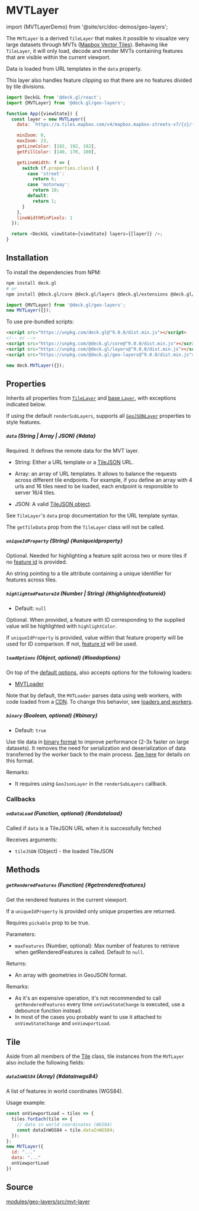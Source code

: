 # MVTLayer

import {MVTLayerDemo} from '@site/src/doc-demos/geo-layers';

<MVTLayerDemo />

The `MVTLayer` is a derived `TileLayer` that makes it possible to visualize very large datasets through MVTs ([Mapbox Vector Tiles](https://docs.mapbox.com/vector-tiles/specification/)). Behaving like `TileLayer`, it will only load, decode and render MVTs containing features that are visible within the current viewport.

Data is loaded from URL templates in the `data` property.

This layer also handles feature clipping so that there are no features divided by tile divisions.

```js
import DeckGL from '@deck.gl/react';
import {MVTLayer} from '@deck.gl/geo-layers';

function App({viewState}) {
  const layer = new MVTLayer({
    data: `https://a.tiles.mapbox.com/v4/mapbox.mapbox-streets-v7/{z}/{x}/{y}.vector.pbf?access_token=${MAPBOX_TOKEN}`,

    minZoom: 0,
    maxZoom: 23,
    getLineColor: [192, 192, 192],
    getFillColor: [140, 170, 180],

    getLineWidth: f => {
      switch (f.properties.class) {
        case 'street':
          return 6;
        case 'motorway':
          return 10;
        default:
          return 1;
      }
    },
    lineWidthMinPixels: 1
  });

  return <DeckGL viewState={viewState} layers={[layer]} />;
}
```


## Installation

To install the dependencies from NPM:

```bash
npm install deck.gl
# or
npm install @deck.gl/core @deck.gl/layers @deck.gl/extensions @deck.gl/geo-layers
```

```js
import {MVTLayer} from '@deck.gl/geo-layers';
new MVTLayer({});
```

To use pre-bundled scripts:

```html
<script src="https://unpkg.com/deck.gl@^9.0.0/dist.min.js"></script>
<!-- or -->
<script src="https://unpkg.com/@deck.gl/core@^9.0.0/dist.min.js"></script>
<script src="https://unpkg.com/@deck.gl/layers@^9.0.0/dist.min.js"></script>
<script src="https://unpkg.com/@deck.gl/geo-layers@^9.0.0/dist.min.js"></script>
```

```js
new deck.MVTLayer({});
```


## Properties

Inherits all properties from [`TileLayer`](./tile-layer.md) and [base `Layer`](../core/layer.md), with exceptions indicated below.

If using the default `renderSubLayers`, supports all [`GeoJSONLayer`](../layers/geojson-layer.md) properties to style features.


##### `data` (String | Array | JSON) {#data}

Required. It defines the remote data for the MVT layer.

- String: Either a URL template or a [TileJSON](https://github.com/mapbox/tilejson-spec) URL. 

- Array: an array of URL templates. It allows to balance the requests across different tile endpoints. For example, if you define an array with 4 urls and 16 tiles need to be loaded, each endpoint is responsible to server 16/4 tiles.

- JSON: A valid [TileJSON object](https://github.com/mapbox/tilejson-spec/tree/master/2.2.0).

See `TileLayer`'s `data` prop documentation for the URL template syntax.

The `getTileData` prop from the `TileLayer` class will not be called.

##### `uniqueIdProperty` (String) {#uniqueidproperty}

Optional. Needed for highlighting a feature split across two or more tiles if no [feature id](https://github.com/mapbox/vector-tile-spec/tree/master/2.1#42-features) is provided.

An string pointing to a tile attribute containing a unique identifier for features across tiles.

##### `highlightedFeatureId` (Number | String) {#highlightedfeatureid}

* Default: `null`

Optional. When provided, a feature with ID corresponding to the supplied value will be highlighted with `highlightColor`.

If `uniqueIdProperty` is provided, value within that feature property will be used for ID comparison. If not, [feature id](https://github.com/mapbox/vector-tile-spec/tree/master/2.1#42-features) will be used.


##### `loadOptions` (Object, optional) {#loadoptions}

On top of the [default options](../core/layer.md#loadoptions), also accepts options for the following loaders:

- [MVTLoader](https://loaders.gl/modules/mvt/docs/api-reference/mvt-loader)

Note that by default, the `MVTLoader` parses data using web workers, with code loaded from a [CDN](https://unpkg.com). To change this behavior, see [loaders and workers](../../developer-guide/loading-data.md#loaders-and-web-workers).

##### `binary` (Boolean, optional) {#binary}

* Default: `true`

Use tile data in [binary format](https://github.com/visgl/loaders.gl/blob/master/modules/gis/docs/api-reference/geojson-to-binary.md) to improve performance (2-3x faster on large datasets). It removes the need for serialization and deserialization of data transferred by the worker back to the main process. [See here](../layers/geojson-layer.md#binary-format-details) for details on this format.

Remarks: 

- It requires using `GeoJsonLayer` in the `renderSubLayers` callback.

### Callbacks

##### `onDataLoad` (Function, optional) {#ondataload}

Called if `data` is a TileJSON URL when it is successfully fetched

Receives arguments:

- `tileJSON` (Object) - the loaded TileJSON

## Methods

##### `getRenderedFeatures` (Function) {#getrenderedfeatures}

Get the rendered features in the current viewport.

If a `uniqueIdProperty` is provided only unique properties are returned.

Requires `pickable` prop to be true.

Parameters:

- `maxFeatures` (Number, optional): Max number of features to retrieve when getRenderedFeatures is called. Default to `null`.

Returns:

- An array with geometries in GeoJSON format.

Remarks:

- As it's an expensive operation, it's not recommended to call `getRenderedFeatures` every time `onViewStateChange` is executed, use a debounce function instead. 
- In most of the cases you probably want to use it attached to `onViewStateChange` and `onViewportLoad`.

## Tile

Aside from all members of the [Tile](./tile-layer.md#tile) class, tile instances from the `MVTLayer` also include the following fields:

##### `dataInWGS84` (Array) {#datainwgs84}

A list of features in world coordinates (WGS84).

Usage example:

```javascript
const onViewportLoad = tiles => {
  tiles.forEach(tile => {
    // data in world coordinates (WGS84)
    const dataInWGS84 = tile.dataInWGS84;
  });
};
new MVTLayer({
  id: "..."
  data: "..."
  onViewportLoad
})
```

## Source

[modules/geo-layers/src/mvt-layer](https://github.com/visgl/deck.gl/tree/master/modules/geo-layers/src/mvt-layer)

